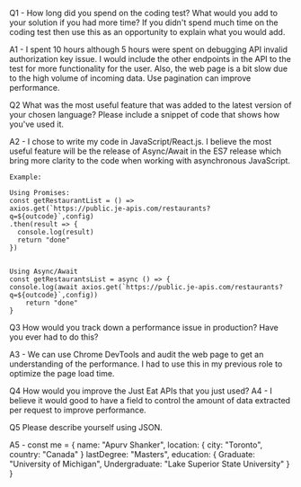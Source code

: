 Q1 - How long did you spend on the coding test? What would you add to your solution if you had more time? If you didn't spend much time on the coding test then use this as an opportunity to explain what you would add.

A1 - I spent 10 hours although 5 hours were spent on debugging API invalid authorization key issue. I would include the other endpoints in the API to the test for more functionality for the user. Also, the web page is a bit slow due to the high volume of incoming data. Use pagination can improve performance.

Q2 What was the most useful feature that was added to the latest version of your chosen language? Please include a snippet of code that shows how you've used it.

A2 - I chose to write my code in JavaScript/React.js. I believe the most useful feature will be the release of Async/Await in the ES7 release which bring more clarity to the code when working with asynchronous JavaScript.

    Example:

    Using Promises:
    const getRestaurantList = () =>
    axios.get(`https://public.je-apis.com/restaurants?q=${outcode}`,config)
    .then(result => {
      console.log(result)
      return "done"
    })


    Using Async/Await
    const getRestaurantsList = async () => {
    console.log(await axios.get(`https://public.je-apis.com/restaurants?q=${outcode}`,config))
        return "done"
    }


Q3 How would you track down a performance issue in production? Have you ever had to do this?

A3 - We can use Chrome DevTools and audit the web page to get an understanding of the performance. I had to use this in my previous role to optimize the page load time.

Q4 How would you improve the Just Eat APIs that you just used?
A4 - I believe it would good to have a field to control the amount of data extracted per request to improve performance. 

Q5 Please describe yourself using JSON.

A5 -    const me = {
                    name: "Apurv Shanker",
                    location: {
                        city: "Toronto",
                        country: "Canada"
                    }
                    lastDegree: "Masters",
                    education: {
                        Graduate: "University of Michigan",
                        Undergraduate: "Lake Superior State University"
                    }
                }